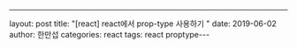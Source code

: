---
layout: post
title:  "[react] react에서 prop-type 사용하기 "
date:   2019-06-02
author: 한만섭
categories: react
tags: react proptype---


